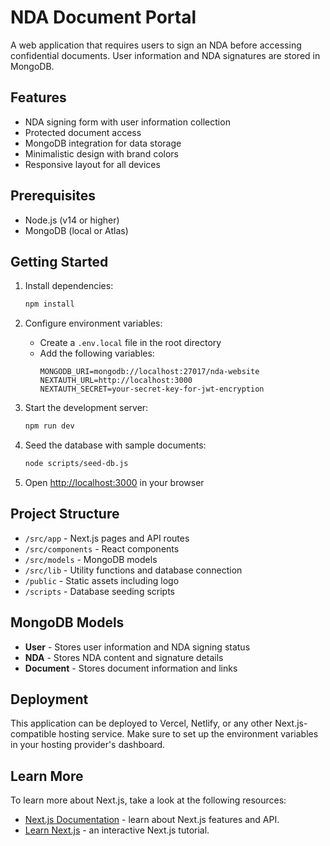 # NDA Document Portal

A web application that requires users to sign an NDA before accessing confidential documents. User information and NDA signatures are stored in MongoDB.

## Features

- NDA signing form with user information collection
- Protected document access
- MongoDB integration for data storage
- Minimalistic design with brand colors
- Responsive layout for all devices

## Prerequisites

- Node.js (v14 or higher)
- MongoDB (local or Atlas)

## Getting Started

1. Install dependencies:
   ```bash
   npm install
   ```

2. Configure environment variables:
   - Create a `.env.local` file in the root directory
   - Add the following variables:
     ```
     MONGODB_URI=mongodb://localhost:27017/nda-website
     NEXTAUTH_URL=http://localhost:3000
     NEXTAUTH_SECRET=your-secret-key-for-jwt-encryption
     ```

3. Start the development server:
   ```bash
   npm run dev
   ```

4. Seed the database with sample documents:
   ```bash
   node scripts/seed-db.js
   ```

5. Open [http://localhost:3000](http://localhost:3000) in your browser

## Project Structure

- `/src/app` - Next.js pages and API routes
- `/src/components` - React components
- `/src/models` - MongoDB models
- `/src/lib` - Utility functions and database connection
- `/public` - Static assets including logo
- `/scripts` - Database seeding scripts

## MongoDB Models

- **User** - Stores user information and NDA signing status
- **NDA** - Stores NDA content and signature details
- **Document** - Stores document information and links

## Deployment

This application can be deployed to Vercel, Netlify, or any other Next.js-compatible hosting service. Make sure to set up the environment variables in your hosting provider's dashboard.

## Learn More

To learn more about Next.js, take a look at the following resources:

- [Next.js Documentation](https://nextjs.org/docs) - learn about Next.js features and API.
- [Learn Next.js](https://nextjs.org/learn) - an interactive Next.js tutorial.
